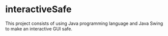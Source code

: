 # interactiveSafe
This project consists of using Java programming language and Java Swing to make an interactive GUI safe. 

